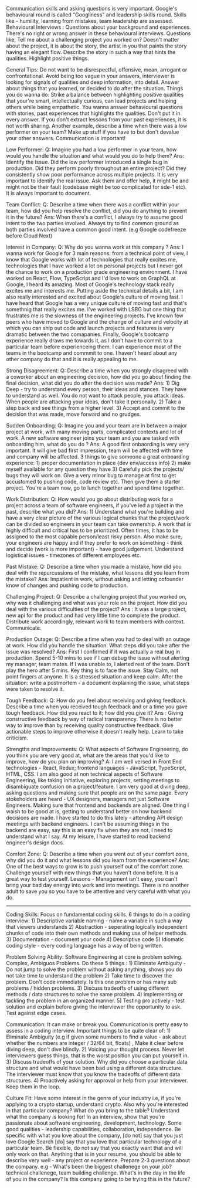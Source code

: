 Communication skills and asking questions is very important. Google's behavioural round is called "Googliness" and leadership skills round. Skills like - humility, learning from mistakes, team leadership are assessed. Behavioural Interviews : Questions about your background and experiences. There's no right or wrong answer in these behavioural interviews. Questions like, Tell me about a challenging project you worked on? Doesn't matter about the project, it is about the story, the artist in you that paints the story having an elegant flow. Describe the story in such a way that hints the qualities. Highlight positive things.

General Tips: Do not want to be disrespectful, offensive, mean, arrogant or confrontational. Avoid being too vague in your answers, interviewer is looking for signals of qualities and deep information, into detail. Answer about things that you learned, or decided to do after the situation. Things you do wanna do: Strike a balance between highlighting positive qualities that your're smart, intellectually curious, can lead projects and helping others while being empathetic. You wanna answer behavioural questions with stories, past experiences that highlights the qualities. Don't put it in every answer. If you don't extract lessons from your past experiences, it is not worth sharing. Another example, describe a time when there was a low performer on your team? Make up stuff if you have to but don't devalue your other answers. Communication is important!

Low Performer: Q: Imagine you had a low performer in your team, how would you handle the situation and what would you do to help them? Ans: Identify the issue. Did the low performer introduced a single bug in production. Did they perform poorly throughout an entire project? Did they consistently show poor performance across multiple projects. It is very important to identify the real issue. Ask them and offer help, it might be and might not be their fault (codebase might be too complicated for sde-1 etc). It is always important to document.

Team Conflict: Q: Describe a time when there was a conflict within your team, how did you help resolve the conflict, did you do anything to prevent it in the future? Ans: When there's a conflict, I always try to assume good intent to the two parties involved. Always try to find common ground as both parties involved have a common good intent. (e.g Google codefreeze before Cloud Next)

Interest in Company: Q: Why do you wanna work at this company ? Ans: I wanna work for Google for 3 main reasons: from a technical point of view, I know that Google works with lot of technologies that really excites me, technologies that I have worked a lot on personal projects but I never got the chance to work on a production grade engineering environment. I have worked on React, Flow, TypeScript and I'd love to work on GraphQL at Google, I heard its amazing. Most of Google's technology stack really excites me and interests me. Putting aside the technical details a bit, I am also really interested and excited about Google's culture of moving fast. I have heard that Google has a very unique culture of moving fast and that's somethnig that really excites me. I've worked with LSBG but one thing that frustrates me is the slowness of the engineering projects. I've known few peers who have moved to Google and the change of culture and velocity at which you can ship out code and launch projects and features is very dramatic between the two comapanies. Finally, Google's bootcamp experience really draws me towards it, as I don't have to commit to a particular team before experienceing them. I can experience most of the teams in the bootcamp and commmit to one. I haven't heard about any other company do that and it is really appealing to me.

Strong Disagreement: Q: Describe a time when you strongly disagreed with a coworker about an engineering decision, how did you go about finding the final decision, what did you do after the decision was made? Ans: 1) Dig Deep - try to understand every person, their ideas and stances. They have to understand as well. You do not want to attack people, you attack ideas. When people are attacking your ideas, don't take it personally. 2) Take a step back and see things from a higher level. 3) Accept and commit to the decision that was made, move forward and no grudges.

Sudden Onboarding: Q: Imagine you and your team are in between a major project at work, with many moving parts, complicated contexts and lot of work. A new software engineer joins your team and you are tasked with onboarding him, what do you do ? Ans: A good first onbaording is very very important. It will give bad first impression, team will be affected with time and company will be affected. 3 things to give someone a great onboarding experience: 1) proper documentation in place {dev env/access info} 2) make myself available for any question they have 3) Carefully pick the projects/ bugs they will work on. Give a very minor bug to manage at first to get accustomed to pushing code, code review etc. Then give them a starter project. You're a team now, go to lunch together and spend time together.

Work Distribution: Q: How would you go about distributing work for a project across a team of software engineers, if you've led a project in the past, describe what you did? Ans: 1) Understand what you're building and have a very clear picture of the various logical chunks that the project/work can be divided so engineers in your team can take ownership. A work that is highly difficult and critical has to be prioritized. Often times, it has to be assigned to the most capable person/least risky person. Also make sure, your engineers are happy and if they prefer to work on something - think and decide (work is more important) - have good judgement. Understand logistical issues - timezones of different employees etc.

Past Mistake: Q: Describe a time when you made a mistake, how did you deal with the repurcussions of the mistake, what lessons did you learn from the mistake? Ans: Impatient in work, without asking and letting cofounder know of changes and pushing code to production.

Challenging Project: Q: Describe a challenging project that you worked on, why was it challenging and what was your role on the project. How did you deal with the various difficulties of the project? Ans : It was a large project, new api for the product and had very little time to complete the product. Distribute work accordingly, relevant work to team members with context. Communicate.

Production Outage: Q: Describe a time when you had to deal with an outage at work. How did you handle the situation. What steps did you take after the issue was resolved? Ans: First I confirmed if it was actually a real bug in production. Spend 5-10 mins to see if I can debug the issue without alerting my manager, team mates. If I was unable to, I alerted rest of the team. Don't play the hero after 5 mins. Key thing is to face the issue. Stay Calm, not point fingers at anyone. It is a stressed situation and keep calm. After the situation: write a postmortem - a document explaining the issue, what steps were taken to resolve it.

Tough Feedback: Q: How do you feel about receiving and giving feedback. Describe a time when you received tough feedback and or a time you gave tough feedback. How did you react to it; how did you give it? Ans : Giving constructive feedback by way of radical transparency. There is no better way to improve than by receiving quality constructive feedback. Give actionable steps to improve otherwise it doesn't really help. Learn to take criticism.

Strengths and Improvements: Q: What aspects of Software Engineering, do you think you are very good at, what are the areas that you'd like to improve, how do you plan on improving? A: I am well versed in Front End technologies - React, Redux; frontend languages - JavaScript, TypeScript, HTML, CSS. I am also good at non technical aspects of Software Engineering, like taking initiative, exploring projects, setting meetings to disambiguate confusion on a project/feature. I am very good at diving deep, asking questions and making sure that people are on the same page. Every stokeholders are heard - UX designers, managers not just Software Engineers. Making sure that frontend and backends are aligned. One thing I waish to be good at is, getting to understand better on how backend decisions are made. I have started to do this lately - attending API design meetings with backend engineers. I can't be assuming things in the backend are easy, say this is an easy fix when they are not, I need to understand what I say. At my leisure, I have started to read backend engineer's design docs.

Comfort Zone: Q: Describe a time when you went out of your comfort zone, why did you do it and what lessons did you learn from the experience? Ans: One of the best ways to grow is to push yourself out of the comfort zone. Challenge yourself with new things that you haven't done before. It is a great way to test yourself. Lessons - Management isn't easy, you can't bring your bad day energy into work and into meetings. There is no another adult to save you so you have to be attentive and very careful with what you do.


***

Coding Skills: Focus on fundamental coding skills. 6 things to do in a coding interview: 1) Descriptive variable naming - name a variable in such a way that viewers understands 2) Abstraction - seperating logically independent chunks of code into their own methods and making use of helper methods. 3) Documentation - document your code 4) Descriptive code 5) Idiomatic coding style - every coding language has a way of being written.

Problem Solving Ability: Software Engineering at core is problem solving. Complex, Ambiguos Problems. Do these 5 things : 1) Eliminate Ambiguity - Do not jump to solve the problem without asking anything, shows you do not take time to understand the problem 2) Take time to discover the problem. Don't code immediately. Is this one problem or has many sub problems / hidden problems. 3) Discuss tradeoffs of using different methods / data structures to solve the same problem. 4) Implementing or tackling the problem in an organized manner. 5) Testing pro actively - test solution and explain before giving the interviewer the opportunity to ask. Test against edge cases.

Communication: It can make or break you. Communication is pretty easy to assess in a coding interview. Important things to be quite clear of: 1) Eliminate Ambiguity (e.g if given some numbers to find a value - ask about whether the numbers are integer / 32/64 bit, floats) , Make it clear before diving deep, don't dive blindly. 2) Voicing your thought process. Never let interviewers guess things, that is the worst position you can put yourself in. 3) Discuss tradeoffs of your solution. Why did you choose a particular data structure and what would have been bad using a different data structure. The interviewer must know that you know the tradeoffs of different data structures. 4) Proactively asking for approval or help from your interviewer. Keep them in the loop.

Culture Fit: Have some interest in the genre of your industry i.e, if you're applying to a crypto startup, understand crypto. Also why you're interested in that particular company? What do you bring to the table? Understand what the company is looking for! In an interview, show that you're passionate about software engineering, development, technology. Some good qualities - leadership capabilities, collaboration, independence. Be specific with what you love about the company, [do not] say that you just love Google Search [do] say that you love that particular technology of a particular team. Be flexible, do not say that you exactly want that and will only work on that. Anything that is in your resume, you should be able to describe very well - any project or experience. Prepare 2-3 questions about the company. e.g - What's been the biggest challenege on your job? technical challenege, team building challenge. What's in the day in the life of you in the company? Is this company going to be trying this in the future?